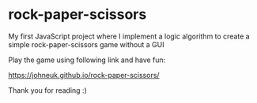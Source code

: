 # rock-paper-scissors
My first JavaScript project where I implement a logic algorithm to create a simple rock-paper-scissors game without a GUI

Play the game using following link and have fun:

https://johneuk.github.io/rock-paper-scissors/

Thank you for reading :)
